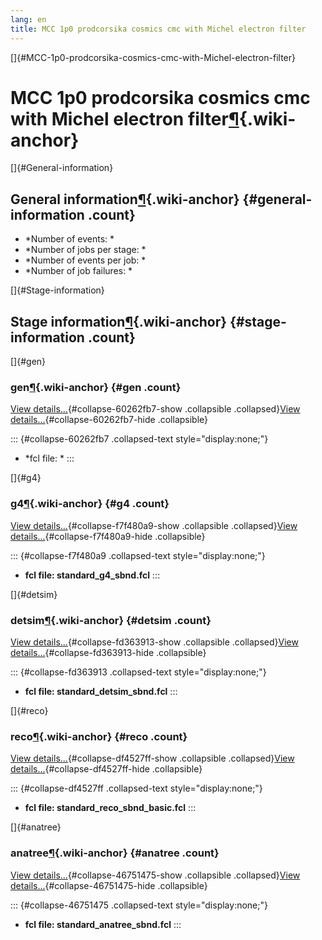 ```yaml
---
lang: en
title: MCC 1p0 prodcorsika cosmics cmc with Michel electron filter
---
```


[]{#MCC-1p0-prodcorsika-cosmics-cmc-with-Michel-electron-filter}

MCC 1p0 prodcorsika cosmics cmc with Michel electron filter[¶](#MCC-1p0-prodcorsika-cosmics-cmc-with-Michel-electron-filter){.wiki-anchor}
==========================================================================================================================================

[]{#General-information}

General information[¶](#General-information){.wiki-anchor} {#general-information .count}
----------------------------------------------------------

-   \*Number of events: \*
-   \*Number of jobs per stage: \*
-   \*Number of events per job: \*
-   \*Number of job failures: \*

[]{#Stage-information}

Stage information[¶](#Stage-information){.wiki-anchor} {#stage-information .count}
------------------------------------------------------

[]{#gen}

### gen[¶](#gen){.wiki-anchor} {#gen .count}

[View details\...](#){#collapse-60262fb7-show .collapsible
.collapsed}[View details\...](#){#collapse-60262fb7-hide .collapsible}

::: {#collapse-60262fb7 .collapsed-text style="display:none;"}
-   \*fcl file: \*
:::

[]{#g4}

### g4[¶](#g4){.wiki-anchor} {#g4 .count}

[View details\...](#){#collapse-f7f480a9-show .collapsible
.collapsed}[View details\...](#){#collapse-f7f480a9-hide .collapsible}

::: {#collapse-f7f480a9 .collapsed-text style="display:none;"}
-   **fcl file: standard\_g4\_sbnd.fcl**
:::

[]{#detsim}

### detsim[¶](#detsim){.wiki-anchor} {#detsim .count}

[View details\...](#){#collapse-fd363913-show .collapsible
.collapsed}[View details\...](#){#collapse-fd363913-hide .collapsible}

::: {#collapse-fd363913 .collapsed-text style="display:none;"}
-   **fcl file: standard\_detsim\_sbnd.fcl**
:::

[]{#reco}

### reco[¶](#reco){.wiki-anchor} {#reco .count}

[View details\...](#){#collapse-df4527ff-show .collapsible
.collapsed}[View details\...](#){#collapse-df4527ff-hide .collapsible}

::: {#collapse-df4527ff .collapsed-text style="display:none;"}
-   **fcl file: standard\_reco\_sbnd\_basic.fcl**
:::

[]{#anatree}

### anatree[¶](#anatree){.wiki-anchor} {#anatree .count}

[View details\...](#){#collapse-46751475-show .collapsible
.collapsed}[View details\...](#){#collapse-46751475-hide .collapsible}

::: {#collapse-46751475 .collapsed-text style="display:none;"}
-   **fcl file: standard\_anatree\_sbnd.fcl**
:::
